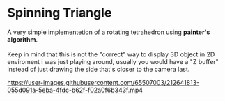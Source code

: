 # Spinning Triangle

A very simple implementetion of a rotating tetrahedron using **painter's algorithm**.
<br>
<br>
Keep in mind that this is not the "correct" way to display 3D object in 2D enviroment i was just playing around, usually you would have a "Z buffer" instead of just drawing the side that's closer to the camera last.


https://user-images.githubusercontent.com/65507003/212641813-055d091a-5eba-4fdc-b62f-f02a0f6b343f.mp4

